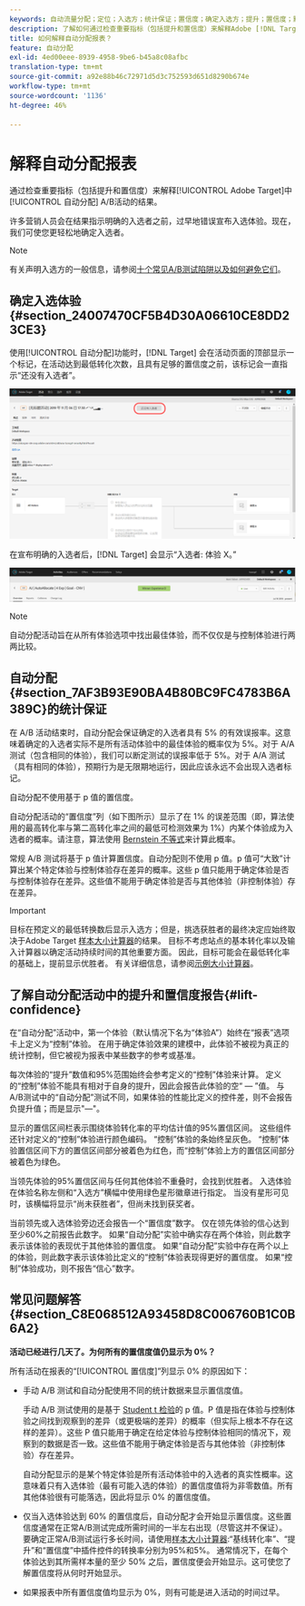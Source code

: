 ```yaml
---
keywords: 自动流量分配；定位；入选方；统计保证；置信度；确定入选方；提升；置信度；默认；默认体验；自动分配；自动分配
description: 了解如何通过检查重要指标（包括提升和置信度）来解释Adobe [!DNL Target] 中自动分配A/B活动的结果。
title: 如何解释自动分配报表？
feature: 自动分配
exl-id: 4ed00eee-8939-4958-9be6-b45a8c08afbc
translation-type: tm+mt
source-git-commit: a92e88b46c72971d5d3c752593d651d8290b674e
workflow-type: tm+mt
source-wordcount: '1136'
ht-degree: 46%

---
```


# 解释自动分配报表

通过检查重要指标（包括提升和置信度）来解释[!UICONTROL Adobe Target]中[!UICONTROL 自动分配] A/B活动的结果。

许多营销人员会在结果指示明确的入选者之前，过早地错误宣布入选体验。现在，我们可使您更轻松地确定入选者。

>[!NOTE]
>
>有关声明入选方的一般信息，请参阅[十个常见A/B测试陷阱以及如何避免它们](/help/c-activities/t-test-ab/common-ab-testing-pitfalls.md)。

## 确定入选体验{#section_24007470CF5B4D30A06610CE8DD23CE3}

使用[!UICONTROL 自动分配]功能时，[!DNL Target] 会在活动页面的顶部显示一个标记，在活动达到最低转化次数，且具有足够的置信度之前，该标记会一直指示“还没有入选者”。

![“没有入选者”标记](/help/c-activities/automated-traffic-allocation/assets/no-winner.png)

在宣布明确的入选者后，[!DNL Target] 会显示“入选者: 体验 X。”

![](assets/winner.png)

>[!NOTE]
>
>自动分配活动旨在从所有体验选项中找出最佳体验，而不仅仅是与控制体验进行两两比较。

## 自动分配{#section_7AF3B93E90BA4B80BC9FC4783B6A389C}的统计保证

在 A/B 活动结束时，自动分配会保证确定的入选者具有 5% 的有效误报率。这意味着确定的入选者实际不是所有活动体验中的最佳体验的概率仅为 5%。对于 A/A 测试（包含相同的体验），我们可以断定测试的误报率低于 5%。对于 A/A 测试（具有相同的体验），预期行为是无限期地运行，因此应该永远不会出现入选者标记。

自动分配不使用基于 p 值的置信度。

自动分配活动的“置信度”列（如下图所示）显示了在 1% 的误差范围（即，算法使用的最高转化率与第二高转化率之间的最低可检测效果为 1%）内某个体验成为入选者的概率。请注意，算法使用 [Bernstein 不等式](https://en.wikipedia.org/wiki/Bernstein_inequalities_(probability_theory))来计算此概率。

常规 A/B 测试将基于 p 值计算置信度。自动分配则不使用 p 值。p 值可“大致”计算出某个特定体验与控制体验存在差异的概率。这些 p 值只能用于确定体验是否与控制体验存在差异。这些值不能用于确定体验是否与其他体验（非控制体验）存在差异。

>[!IMPORTANT]
>
>目标在预定义的最低转换数后显示入选方；但是，挑选获胜者的最终决定应始终取决于Adobe Target [样本大小计算器](https://docs.adobe.com/content/target-microsite/testcalculator.html)的结果。 目标不考虑站点的基本转化率以及输入计算器以确定活动持续时间的其他重要方面。 因此，目标可能会在最低转化率的基础上，提前显示优胜者。 有关详细信息，请参阅[示例大小计算器](/help/c-activities/t-test-ab/sample-size-determination.md#section_6B8725BD704C4AFE939EF2A6B6E834E6)。

## 了解自动分配活动中的提升和置信度报告{#lift-confidence}

在“自动分配”活动中，第一个体验（默认情况下名为“体验A”）始终在“报表”选项卡上定义为“控制”体验。 在用于确定体验效果的建模中，此体验不被视为真正的统计控制，但它被视为报表中某些数字的参考或基准。

每次体验的“提升”数值和95%范围始终会参考定义的“控制”体验来计算。 定义的“控制”体验不能具有相对于自身的提升，因此会报告此体验的空“ — ”值。 与A/B测试中的“自动分配”测试不同，如果体验的性能比定义的控件差，则不会报告负提升值；而是显示&quot;—&quot;。

显示的置信区间栏表示围绕体验转化率的平均估计值的95%置信区间。 这些组件还针对定义的“控制”体验进行颜色编码。 “控制”体验的条始终呈灰色。 “控制”体验置信区间下方的置信区间部分被着色为红色，而“控制”体验上方的置信区间部分被着色为绿色。

当领先体验的95%置信区间与任何其他体验不重叠时，会找到优胜者。 入选体验在体验名称左侧和“入选方”横幅中使用绿色星形徽章进行指定。 当没有星形可见时，该横幅将显示“尚未获胜者”，但尚未找到获奖者。

当前领先或入选体验旁边还会报告一个“置信度”数字。 仅在领先体验的信心达到至少60%之前报告此数字。 如果“自动分配”实验中确实存在两个体验，则此数字表示该体验的表现优于其他体验的置信度。 如果“自动分配”实验中存在两个以上的体验，则此数字表示该体验比定义的“控制”体验表现得更好的置信度。 如果“控制”体验成功，则不报告“信心”数字。

## 常见问题解答 {#section_C8E068512A93458D8C006760B1C0B6A2}

**活动已经进行几天了。为何所有的置信度值仍显示为 0%？**

所有活动在报表的“[!UICONTROL 置信度]”列显示 0% 的原因如下：

* 手动 A/B 测试和自动分配使用不同的统计数据来显示置信度值。

   手动 A/B 测试使用的是基于 [Student t 检验](https://en.wikipedia.org/wiki/Student%27s_t-test)的 p 值。P 值是指在体验与控制体验之间找到观察到的差异（或更极端的差异）的概率（但实际上根本不存在这样的差异）。这些 P 值只能用于确定在给定体验与控制体验相同的情况下，观察到的数据是否一致。这些值不能用于确定体验是否与其他体验（非控制体验）存在差异。

   自动分配显示的是某个特定体验是所有活动体验中的入选者的真实性概率。这意味着只有入选体验（最有可能入选的体验）的置信度值将为非零数值。所有其他体验很有可能落选，因此将显示 0% 的置信度值。

* 仅当入选体验达到 60% 的置信度后，自动分配才会开始显示置信度。这些置信度通常在正常A/B测试完成所需时间的一半左右出现（尽管这并不保证）。 要确定正常A/B测试运行多长时间，请使用[样本大小计算器](https://docs.adobe.com/content/target-microsite/testcalculator.html):“基线转化率”、“提升”和“置信度”中插件控件的转换率分别为95%和5%。 通常情况下，在每个体验达到其所需样本量的至少 50% 之后，置信度便会开始显示。这可使您了解置信度将从何时开始显示。
* 如果报表中所有置信度值均显示为 0%，则有可能是进入活动的时间过早。
